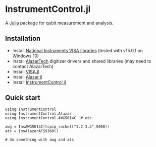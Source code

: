 InstrumentControl.jl
============

A [Julia](http://julialang.org) package for qubit measurement and analysis.

Installation
------------

+ Install [National Instruments VISA libraries](https://www.ni.com/visa/)
  (tested with v15.0.1 on Windows 10)
+ Install [AlazarTech](http://www.alazartech.com) digitizer drivers and shared libraries
  (may need to contact AlazarTech)
+ Install [VISA.jl](http://www.github.com/painterqubits/VISA.jl)
+ Install [Alazar.jl](http://www.github.com/painterqubits/Alazar.jl)
+ Install [InstrumentControl.jl](http://www.github.com/painterqubits/InstrumentControl.jl)

Quick start
-----------

```
using InstrumentControl
using InstrumentControl.Alazar
using InstrumentControl.AWG5014C  # etc.

awg = InsAWG5014C(tcpip_socket("1.2.3.4",5000))
ats = InsAlazarATS9360()

# do something with awg and ats
```
